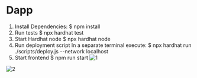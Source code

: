 # Dapp
1. Install Dependencies:
$ npm install 
2. Run tests 
$ npx hardhat test 
3. Start Hardhat node 
$ npx hardhat node 
4. Run deployment script In a separate terminal execute: 
$ npx hardhat run ./scripts/deploy.js --network localhost 
5. Start frontend 
$ npm run start
![1](https://user-images.githubusercontent.com/117107208/232728425-cfebbce3-687b-4610-ac3f-80e351211cf0.PNG)

![2](https://user-images.githubusercontent.com/117107208/232728473-c8f778df-234d-4f8c-a97c-b078c5988fe4.PNG)

